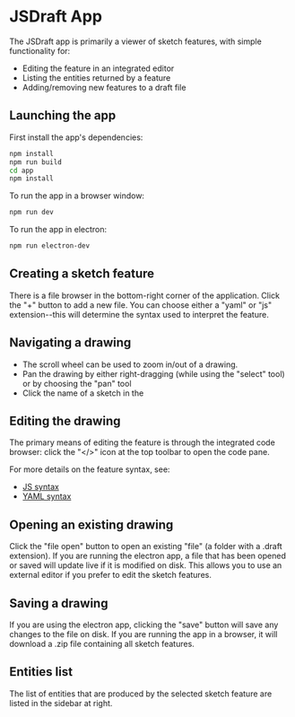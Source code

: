 # JSDraft App

The JSDraft app is primarily a viewer of sketch features, with simple functionality for:

- Editing the feature in an integrated editor
- Listing the entities returned by a feature
- Adding/removing new features to a draft file

## Launching the app

First install the app's dependencies:
```bash
npm install
npm run build
cd app
npm install
```

To run the app in a browser window:
```bash
npm run dev
```

To run the app in electron:
```bash
npm run electron-dev
```

## Creating a sketch feature

There is a file browser in the bottom-right corner of the application. Click the "+" button to add a new file. You can choose either a "yaml" or "js" extension--this will determine the syntax used to interpret the feature.

## Navigating a drawing

* The scroll wheel can be used to zoom in/out of a drawing.
* Pan the drawing by either right-dragging (while using the "select" tool) or by choosing the "pan" tool
* Click the name of a sketch in the 

## Editing the drawing

The primary means of editing the feature is through the integrated code browser: click the "</>" icon at the top toolbar to open the code pane.

For more details on the feature syntax, see:

* [JS syntax](js-syntax.md)
* [YAML syntax](yaml-syntax.md)

## Opening an existing drawing

Click the "file open" button to open an existing "file" (a folder with a .draft extension). If you are running the electron app, a file that has been opened or saved will update live if it is modified on disk. This allows you to use an external editor if you prefer to edit the sketch features.

## Saving a drawing

If you are using the electron app, clicking the "save" button will save any changes to the file on disk. If you are running the app in a browser, it will download a .zip file containing all sketch features.

## Entities list

The list of entities that are produced by the selected sketch feature are listed in the sidebar at right.